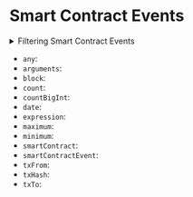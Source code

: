
# Smart Contract Events

<details>

<summary>Filtering Smart Contract Events</summary>

- `any`:
- `date`:
- `height`:
- `options`
- `smartContractAddress`:
- `smartContractEvent`:
- `time`:
- `txFrom`:
- `txHash`:
- `txTo`:

</details>


- `any`:
- `arguments`:
- `block`:
- `count`:
- `countBigInt`:
- `date`:
- `expression`:
- `maximum`:
- `minimum`:
- `smartContract`:
- `smartContractEvent`:
- `txFrom`:
- `txHash`:
- `txTo`:
  
